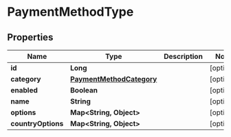 
# PaymentMethodType

## Properties
Name | Type | Description | Notes
------------ | ------------- | ------------- | -------------
**id** | **Long** |  |  [optional]
**category** | [**PaymentMethodCategory**](PaymentMethodCategory.md) |  |  [optional]
**enabled** | **Boolean** |  |  [optional]
**name** | **String** |  |  [optional]
**options** | **Map&lt;String, Object&gt;** |  |  [optional]
**countryOptions** | **Map&lt;String, Object&gt;** |  |  [optional]



